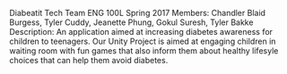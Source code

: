 Diabeatit Tech Team
ENG 100L Spring 2017 
Members: Chandler Blaid Burgess, Tyler Cuddy, Jeanette Phung, Gokul Suresh, Tyler Bakke
Description: An application aimed at increasing diabetes awareness for children to teenagers. Our Unity Project is aimed at engaging children in waiting room with fun games that also inform them about healthy lifesyle choices that can help them avoid diabetes.
